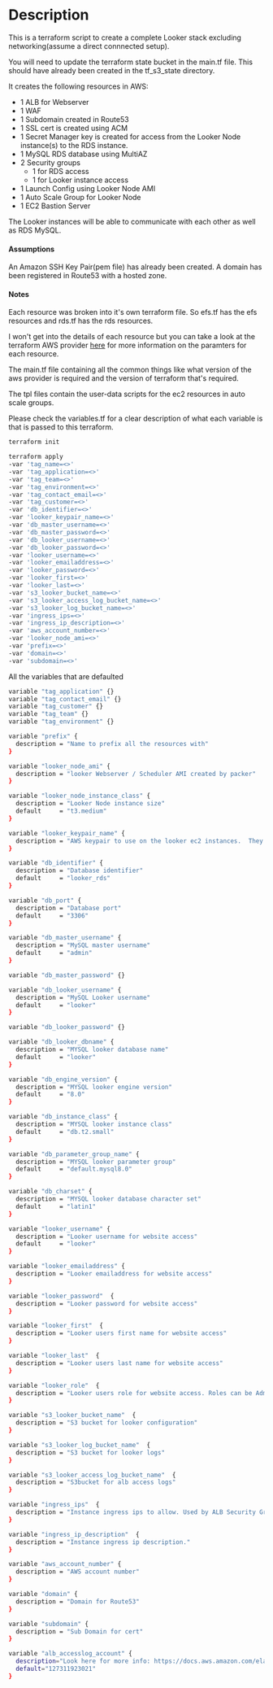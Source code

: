 # Description

This is a terraform script to create a complete Looker stack excluding networking(assume a direct connnected setup).

You will need to update the terraform state bucket in the main.tf file.  This should have already been created in the tf_s3_state directory.

It creates the following resources in AWS:

- 1 ALB for Webserver
- 1 WAF
- 1 Subdomain created in Route53
- 1 SSL cert is created using ACM
- 1 Secret Manager key is created for access from the Looker Node instance(s) to the RDS instance.
- 1 MySQL RDS database using MultiAZ
- 2 Security groups
  - 1 for RDS access
  - 1 for Looker instance access
- 1 Launch Config using Looker Node AMI
- 1 Auto Scale Group for Looker Node
- 1 EC2 Bastion Server

The Looker instances will be able to communicate with each other as well as RDS MySQL.

#### Assumptions

An Amazon SSH Key Pair(pem file) has already been created.
A domain has been registered in Route53 with a hosted zone.

#### Notes

Each resource was broken into it's own terraform file.  So efs.tf has the efs resources and rds.tf has the rds resources.  

I won't get into the details of each resource but you can take a look at the terraform AWS provider [here](https://www.terraform.io/docs/providers/aws/index.html) for more information on the paramters for each resource.

The main.tf file containing all the common things like what version of the aws provider is required and the version of terraform that's required.

The tpl files contain the user-data scripts for the ec2 resources in auto scale groups.

Please check the variables.tf for a clear description of what each variable is that is passed to this terraform.

```bash
terraform init
```

```bash
terraform apply
-var 'tag_name=<>'
-var 'tag_application=<>'
-var 'tag_team=<>'
-var 'tag_environment=<>'
-var 'tag_contact_email=<>'
-var 'tag_customer=<>'
-var 'db_identifier=<>'
-var 'looker_keypair_name=<>'
-var 'db_master_username=<>'
-var 'db_master_password=<>'
-var 'db_looker_username=<>'
-var 'db_looker_password=<>'
-var 'looker_username=<>'
-var 'looker_emailaddress=<>'
-var 'looker_password=<>'
-var 'looker_first=<>'
-var 'looker_last=<>'
-var 's3_looker_bucket_name=<>'
-var 's3_looker_access_log_bucket_name=<>'
-var 's3_looker_log_bucket_name=<>'
-var 'ingress_ips=<>'
-var 'ingress_ip_description=<>'
-var 'aws_account_number=<>'
-var 'looker_node_ami=<>'
-var 'prefix=<>'
-var 'domain=<>'
-var 'subdomain=<>'
```

All the variables that are defaulted

```bash
variable "tag_application" {}
variable "tag_contact_email" {}
variable "tag_customer" {}
variable "tag_team" {}
variable "tag_environment" {}

variable "prefix" {
  description = "Name to prefix all the resources with"
}

variable "looker_node_ami" {
  description = "looker Webserver / Scheduler AMI created by packer"
}

variable "looker_node_instance_class" {
  description = "Looker Node instance size"
  default     = "t3.medium"
}

variable "looker_keypair_name" {
  description = "AWS keypair to use on the looker ec2 instances.  They will need to be rotated."
}

variable "db_identifier" {
  description = "Database identifier"
  default     = "looker_rds"
}

variable "db_port" {
  description = "Database port"
  default     = "3306"
}

variable "db_master_username" {
  description = "MySQL master username"
  default     = "admin"
}

variable "db_master_password" {}

variable "db_looker_username" {
  description = "MySQL Looker username"
  default     = "looker"
}

variable "db_looker_password" {}

variable "db_looker_dbname" {
  description = "MYSQL looker database name"
  default     = "looker"
}

variable "db_engine_version" {
  description = "MYSQL looker engine version"
  default     = "8.0"
}

variable "db_instance_class" {
  description = "MYSQL looker instance class"
  default     = "db.t2.small"
}

variable "db_parameter_group_name" {
  description = "MYSQL looker parameter group"
  default     = "default.mysql8.0"
}

variable "db_charset" {
  description = "MYSQL looker database character set"
  default     = "latin1"
}

variable "looker_username" {
  description = "Looker username for website access"
  default     = "looker"
}

variable "looker_emailaddress" {
  description = "Looker emailaddress for website access"
}

variable "looker_password"  {
  description = "Looker password for website access"
}

variable "looker_first"  {
  description = "Looker users first name for website access"
}

variable "looker_last"  {
  description = "Looker users last name for website access"
}

variable "looker_role"  {
  description = "Looker users role for website access. Roles can be Admin, User, Op, Viewer, and Public"
}

variable "s3_looker_bucket_name"  {
  description = "S3 bucket for looker configuration"
}

variable "s3_looker_log_bucket_name"  {
  description = "S3 bucket for looker logs"
}

variable "s3_looker_access_log_bucket_name"  {
  description = "S3bucket for alb access logs"
}

variable "ingress_ips"  {
  description = "Instance ingress ips to allow. Used by ALB Security Group and WAF"
}

variable "ingress_ip_description"  {
  description = "Instance ingress ip description."
}

variable "aws_account_number" {
  description = "AWS account number"  
}

variable "domain" {
  description = "Domain for Route53"  
}

variable "subdomain" {
  description = "Sub Domain for cert"
}

variable "alb_accesslog_account" {
  description="Look here for more info: https://docs.aws.amazon.com/elasticloadbalancing/latest/application/load-balancer-access-logs.html#access-logging-bucket-permissions"
  default="127311923021"
}
```
